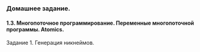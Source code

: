 ### Домашнее задание.

#### 1.3. Многопоточное программирование. Переменные многопоточной программы. Atomics.

Задание 1. Генерация никнеймов.